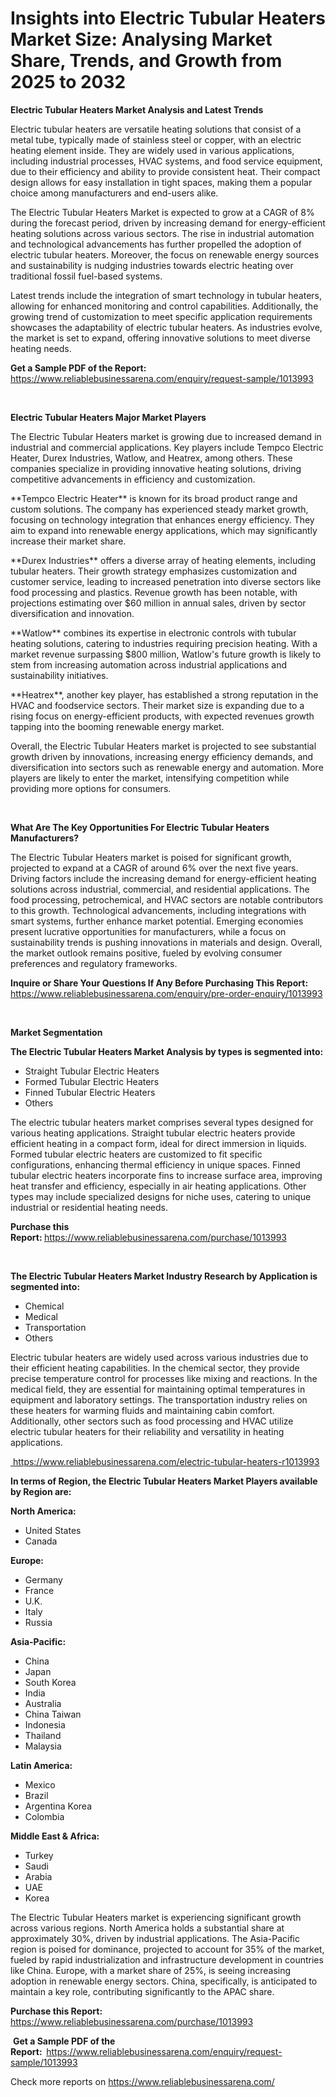<p><h1>Insights into Electric Tubular Heaters Market Size: Analysing Market Share, Trends, and Growth from 2025 to 2032</h1></p><p><strong>Electric Tubular Heaters Market Analysis and Latest Trends</strong></p>
<p><p>Electric tubular heaters are versatile heating solutions that consist of a metal tube, typically made of stainless steel or copper, with an electric heating element inside. They are widely used in various applications, including industrial processes, HVAC systems, and food service equipment, due to their efficiency and ability to provide consistent heat. Their compact design allows for easy installation in tight spaces, making them a popular choice among manufacturers and end-users alike.</p><p>The Electric Tubular Heaters Market is expected to grow at a CAGR of 8% during the forecast period, driven by increasing demand for energy-efficient heating solutions across various sectors. The rise in industrial automation and technological advancements has further propelled the adoption of electric tubular heaters. Moreover, the focus on renewable energy sources and sustainability is nudging industries towards electric heating over traditional fossil fuel-based systems.</p><p>Latest trends include the integration of smart technology in tubular heaters, allowing for enhanced monitoring and control capabilities. Additionally, the growing trend of customization to meet specific application requirements showcases the adaptability of electric tubular heaters. As industries evolve, the market is set to expand, offering innovative solutions to meet diverse heating needs.</p></p>
<p><strong>Get a Sample PDF of the Report:&nbsp;</strong> <a href="https://www.reliablebusinessarena.com/enquiry/request-sample/1013993?utm_campaign=2793&utm_medium=2&utm_source=Github&utm_content=ia&utm_term=05032025&utm_id=electric-tubular-heaters">https://www.reliablebusinessarena.com/enquiry/request-sample/1013993</a></p>
<p>&nbsp;</p>
<p><strong>Electric Tubular Heaters Major Market Players</strong></p>
<p><p>The Electric Tubular Heaters market is growing due to increased demand in industrial and commercial applications. Key players include Tempco Electric Heater, Durex Industries, Watlow, and Heatrex, among others. These companies specialize in providing innovative heating solutions, driving competitive advancements in efficiency and customization.</p><p>**Tempco Electric Heater** is known for its broad product range and custom solutions. The company has experienced steady market growth, focusing on technology integration that enhances energy efficiency. They aim to expand into renewable energy applications, which may significantly increase their market share.</p><p>**Durex Industries** offers a diverse array of heating elements, including tubular heaters. Their growth strategy emphasizes customization and customer service, leading to increased penetration into diverse sectors like food processing and plastics. Revenue growth has been notable, with projections estimating over $60 million in annual sales, driven by sector diversification and innovation.</p><p>**Watlow** combines its expertise in electronic controls with tubular heating solutions, catering to industries requiring precision heating. With a market revenue surpassing $800 million, Watlow's future growth is likely to stem from increasing automation across industrial applications and sustainability initiatives.</p><p>**Heatrex**, another key player, has established a strong reputation in the HVAC and foodservice sectors. Their market size is expanding due to a rising focus on energy-efficient products, with expected revenues growth tapping into the booming renewable energy market.</p><p>Overall, the Electric Tubular Heaters market is projected to see substantial growth driven by innovations, increasing energy efficiency demands, and diversification into sectors such as renewable energy and automation. More players are likely to enter the market, intensifying competition while providing more options for consumers.</p></p>
<p>&nbsp;</p>
<p><strong>What Are The Key Opportunities For Electric Tubular Heaters Manufacturers?</strong></p>
<p><p>The Electric Tubular Heaters market is poised for significant growth, projected to expand at a CAGR of around 6% over the next five years. Driving factors include the increasing demand for energy-efficient heating solutions across industrial, commercial, and residential applications. The food processing, petrochemical, and HVAC sectors are notable contributors to this growth. Technological advancements, including integrations with smart systems, further enhance market potential. Emerging economies present lucrative opportunities for manufacturers, while a focus on sustainability trends is pushing innovations in materials and design. Overall, the market outlook remains positive, fueled by evolving consumer preferences and regulatory frameworks.</p></p>
<p><strong>Inquire or Share Your Questions If Any Before Purchasing This Report:</strong> <a href="https://www.reliablebusinessarena.com/enquiry/pre-order-enquiry/1013993?utm_campaign=2793&utm_medium=2&utm_source=Github&utm_content=ia&utm_term=05032025&utm_id=electric-tubular-heaters">https://www.reliablebusinessarena.com/enquiry/pre-order-enquiry/1013993</a></p>
<p>&nbsp;</p>
<p><strong>Market Segmentation</strong></p>
<p><strong>The Electric Tubular Heaters Market Analysis by types is segmented into:</strong></p>
<p><ul><li>Straight Tubular Electric Heaters</li><li>Formed Tubular Electric Heaters</li><li>Finned Tubular Electric Heaters</li><li>Others</li></ul></p>
<p><p>The electric tubular heaters market comprises several types designed for various heating applications. Straight tubular electric heaters provide efficient heating in a compact form, ideal for direct immersion in liquids. Formed tubular electric heaters are customized to fit specific configurations, enhancing thermal efficiency in unique spaces. Finned tubular electric heaters incorporate fins to increase surface area, improving heat transfer and efficiency, especially in air heating applications. Other types may include specialized designs for niche uses, catering to unique industrial or residential heating needs.</p></p>
<p><strong>Purchase this Report:&nbsp;</strong><a href="https://www.reliablebusinessarena.com/purchase/1013993?utm_campaign=2793&utm_medium=2&utm_source=Github&utm_content=ia&utm_term=05032025&utm_id=electric-tubular-heaters">https://www.reliablebusinessarena.com/purchase/1013993</a></p>
<p>&nbsp;</p>
<p><strong>The Electric Tubular Heaters Market Industry Research by Application is segmented into:</strong></p>
<p><ul><li>Chemical</li><li>Medical</li><li>Transportation</li><li>Others</li></ul></p>
<p><p>Electric tubular heaters are widely used across various industries due to their efficient heating capabilities. In the chemical sector, they provide precise temperature control for processes like mixing and reactions. In the medical field, they are essential for maintaining optimal temperatures in equipment and laboratory settings. The transportation industry relies on these heaters for warming fluids and maintaining cabin comfort. Additionally, other sectors such as food processing and HVAC utilize electric tubular heaters for their reliability and versatility in heating applications.</p></p>
<p><a href="https://www.reliablebusinessarena.com/electric-tubular-heaters-r1013993?utm_campaign=2793&utm_medium=2&utm_source=Github&utm_content=ia&utm_term=05032025&utm_id=electric-tubular-heaters">&nbsp;https://www.reliablebusinessarena.com/electric-tubular-heaters-r1013993</a></p>
<p><strong>In terms of Region, the Electric Tubular Heaters Market Players available by Region are:</strong></p>
<p>
    <p> <strong> North America: </strong>
        <ul>
            <li>United States</li>
            <li>Canada</li>
        </ul>
        </p> 
    <p> <strong> Europe: </strong>
        <ul>
            <li>Germany</li>
            <li>France</li>
            <li>U.K.</li>
            <li>Italy</li>
            <li>Russia</li>
        </ul>
        </p> 
    <p> <strong> Asia-Pacific: </strong>
        <ul>
            <li>China</li>
            <li>Japan</li>
            <li>South Korea</li>
            <li>India</li>
            <li>Australia</li>
            <li>China Taiwan</li>
            <li>Indonesia</li>
            <li>Thailand</li>
            <li>Malaysia</li>
        </ul>
        </p> 
    <p> <strong> Latin America: </strong>
        <ul>
            <li>Mexico</li>
            <li>Brazil</li>
            <li>Argentina Korea</li>
            <li>Colombia</li>
        </ul>
        </p> 
    <p> <strong> Middle East & Africa: </strong>
        <ul>
            <li>Turkey</li>
            <li>Saudi</li>
            <li>Arabia</li>
            <li>UAE</li>
            <li>Korea</li>
        </ul>
    </p>
    </p>
<p><p>The Electric Tubular Heaters market is experiencing significant growth across various regions. North America holds a substantial share at approximately 30%, driven by industrial applications. The Asia-Pacific region is poised for dominance, projected to account for 35% of the market, fueled by rapid industrialization and infrastructure development in countries like China. Europe, with a market share of 25%, is seeing increasing adoption in renewable energy sectors. China, specifically, is anticipated to maintain a key role, contributing significantly to the APAC share.</p></p>
<p><strong>Purchase this Report: </strong><a href="https://www.reliablebusinessarena.com/purchase/1013993?utm_campaign=2793&utm_medium=2&utm_source=Github&utm_content=ia&utm_term=05032025&utm_id=electric-tubular-heaters">https://www.reliablebusinessarena.com/purchase/1013993</a></p>
<p>&nbsp;<strong>Get a Sample PDF of the Report:&nbsp;&nbsp;</strong><a href="https://www.reliablebusinessarena.com/enquiry/request-sample/1013993?utm_campaign=2793&utm_medium=2&utm_source=Github&utm_content=ia&utm_term=05032025&utm_id=electric-tubular-heaters">https://www.reliablebusinessarena.com/enquiry/request-sample/1013993</a></p>
<p><strong></strong></p>
<p>Check more reports on <a href="https://www.reliablebusinessarena.com/?utm_campaign=2793&utm_medium=2&utm_source=Github&utm_content=ia&utm_term=05032025&utm_id=electric-tubular-heaters">https://www.reliablebusinessarena.com/</a></p>